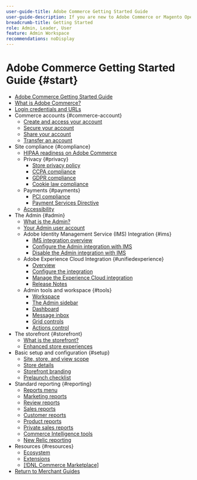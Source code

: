 ```yaml
---
user-guide-title: Adobe Commerce Getting Started Guide
user-guide-description: If you are new to Adobe Commerce or Magento Open Source, discover resources of the [!DNL Commerce] ecosystem, follow the customer journey to explore your store, and learn about key features.
breadcrumb-title: Getting Started
role: Admin, Leader, User
feature: Admin Workspace
recommendations: noDisplay
---
```


# Adobe Commerce Getting Started Guide {#start}

+ [Adobe Commerce Getting Started Guide](guide-overview.md)
+ [What is Adobe Commerce?](about.md)
+ [Login credentials and URLs](login-urls.md)
+ Commerce accounts {#commerce-account}
  + [Create and access your account](commerce-account-create.md)
  + [Secure your account](commerce-account-secure.md)
  + [Share your account](commerce-account-share.md)
  + [Transfer an account](commerce-account-transfer.md)
+ Site compliance {#compliance}
  + [HIPAA readiness on Adobe Commerce](hipaa-ready-service.md)
  + Privacy {#privacy}
    + [Store privacy policy](privacy-policy.md)
    + [CCPA compliance](compliance-ccpa.md)
    + [GDPR compliance](compliance-gdpr.md)
    + [Cookie law compliance](compliance-cookie-law.md)
  + Payments {#payments}
    + [PCI compliance](compliance-pci.md)
    + [Payment Services Directive](compliance-payment-services-directive.md)
  + [Accessibility](navigation-accessibility.md)
+ The Admin {#admin}
  + [What is the Admin?](admin.md)
  + [Your Admin user account](admin-signin.md)
  + Adobe Identity Management Service (IMS) Integration {#ims}
    + [IMS integration overview](adobe-ims-integration-overview.md)
    + [Configure the Admin integration with IMS](adobe-ims-config.md)
    + [Disable the Admin integration with IMS](adobe-ims-disable.md)
  + Adobe Experience Cloud Integration {#unifiedexperience}
    + [Overview](admin-unified-experience-integration-overview.md)
    + [Configure the integration](admin-unified-experience-integration-configure.md)
    + [Manage the Experience Cloud integration](admin-unified-experience-integration-manage.md)
    + [Release Notes](admin-unified-experience-release-notes.md)
  + Admin tools and workspace {#tools}
    + [Workspace](admin-workspace.md)
    + [The Admin sidebar](admin-menu.md)
    + [Dashboard](admin-dashboard.md)
    + [Message inbox](admin-message-inbox.md)
    + [Grid controls](admin-grid-controls.md)
    + [Actions control](admin-actions-control.md)
+ The storefront {#storefront}
  + [What is the storefront?](storefront.md)
  + [Enhanced store experiences](enhanced-experiences.md)
+ Basic setup and configuration {#setup}
  + [Site, store, and view scope](websites-stores-views.md)
  + [Store details](store-details.md)
  + [Storefront branding](storefront-branding.md)
  + [Prelaunch checklist](prelaunch-checklist.md)
+ Standard reporting  {#reporting}
  + [Reports menu](reports-menu.md)
  + [Marketing reports](marketing-reports.md)
  + [Review reports](review-reports.md)
  + [Sales reports](sales-reports.md)
  + [Customer reports](customer-reports.md)
  + [Product reports](product-reports.md)
  + [Private sales reports](private-sales-reports.md)
  + [Commerce Intelligence tools](business-intelligence.md)
  + [New Relic reporting](new-relic-reporting.md)
+ Resources {#resources}
  + [Ecosystem](resources.md)
  + [Extensions](extensions.md)
  + [[!DNL Commerce Marketplace]](commerce-marketplace.md)
+ [Return to Merchant Guides](https://experienceleague.adobe.com/en/docs/commerce-admin/user-guides/home)

